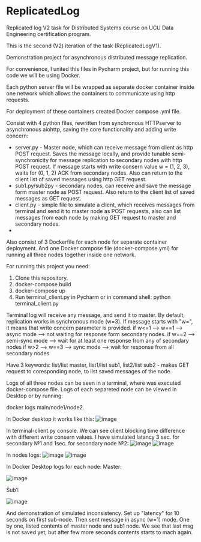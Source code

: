# ReplicatedLog
Replicated log V2 task for Distributed Systems course on UCU Data Engineering certification program. 

This is the second (V2) iteration of the task (ReplicatedLogV1).

Demonstration project for asynchronous distributed message replication. 

For convenience, I united this files in Pycharm project, but for running this code we will be using Docker.

Each python server file will be wrapped as separate docker container inside one network which allows the containers to communicate using http requests. 

For deployment of these containers created Docker compose .yml file.

Consist with 4 python files, rewritten from synchronous HTTPserver to asynchronous aiohttp, saving the core functionality and adding write concern:
 - server.py - Master node, which can receive message from client as http POST request. Saves the message locally, and provide tunable semi-synchronicity for message replication to secondary nodes with http POST request. If message starts with write consern value w = (1, 2, 3), waits for (0, 1, 2) ACK from secondary nodes. Also can return to the client list of saved messages using http GET request.
 - sub1.py/sub2py - secondary nodes, can receive and save the message form master node as POST request. Also return to the client list of saved messages as GET request.
 - client.py - simple file to simulate a client, which receives messages from terminal and send it to master node as POST requests, also can list messages from each node by making GET request to master and secondary nodes.
 - 
Also consist of 3 Dockerfile for each node for separate container deployment. And one Docker compose file (docker-compose.yml) for running all three nodes together inside one network.

For running this project you need:
   1. Clone this repository.
   2. docker-compose build
   3. docker-compose up
   4. Run terminal_client.py in Pycharm or in command shell: python terminal_client.py
   
   Terminal log will receive any message, and send it to master.
   By default, replication works in synchronous mode (w=3).
   If message starts with "w=", it means that write concern parameter is provided. 
   if w<=1 --> w==1 --> async mode --> not waiting for response form secondary nodes.
   if w==2 --> semi-sync mode --> wait for at least one response from any of secondary nodes
   if w>2 --> w==3 --> sync mode --> wait for response from all secondary nodes

   Have 3 keywords: list/list master, list1/list sub1, list2/list sub2 - makes GET request to coresponding node, to list saved messages of the node.
   
   Logs of all three nodes can be seen in a terminal, where was executed docker-compose file. Logs of each separeted node can be viewed in Desktop or by running:
   
   docker logs main/node1/node2.

   In Docker desktop it works like this:
 ![image](https://github.com/OlexiiHryhorashyk/ReplicatedLogV2/assets/58079096/3c66f876-31ad-41be-b423-e55836d907ee)

   In terminal-client.py console. We can see client blocking time difference with different write consern values. I have simulated latancy 3 sec. for secondary №1 and 1sec. for secondary node №2:
![image](https://github.com/OlexiiHryhorashyk/ReplicatedLogV2/assets/58079096/452353b4-fdfa-46c0-ac04-70b374371f9a)
![image](https://github.com/OlexiiHryhorashyk/ReplicatedLogV2/assets/58079096/d3c52933-a1b9-40fc-b1c3-3b7575aa007b)

   In nodes logs:
![image](https://github.com/OlexiiHryhorashyk/ReplicatedLogV2/assets/58079096/3f690da8-4a32-4120-aedc-8bec77a79456)
![image](https://github.com/OlexiiHryhorashyk/ReplicatedLogV2/assets/58079096/1d462f73-0fa7-45f3-813d-784de5bbadaa)

   In Docker Desktop logs for each node:
   Master:
   
![image](https://github.com/OlexiiHryhorashyk/ReplicatedLogV2/assets/58079096/648f6fa7-b11f-4100-9e4c-f1fc47a5d80e)

  Sub1:
  
 ![image](https://github.com/OlexiiHryhorashyk/ReplicatedLogV2/assets/58079096/cd3e8549-51ae-4c46-a51b-b9206ec53e3d)

And demonstration of simulated inconsistency. Set up "latency" for 10 seconds on first sub-node. Then sent message in async (w=1) mode. One by one, listed contents of master node and sub1 node. We see that last msg is not saved yet, but after few more seconds contents starts to mach again.





 
